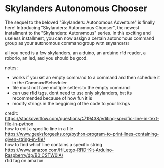 # Skylanders Autonomous Chooser

The sequel to the beloved "Skylanders: Autonomous Adventure" is finally here! Introducing "Skylanders: Autonomous Chooser", the newest installment to the "Skylanders: Autonomous" series. In this exciting and useless installment, you can now assign a certain autonomous command group as your autonomous command group with skylanders! <br>

all you need is a few skylanders, an arduino, an arduino rfid reader, a roborio, an led, and you should be good.<br>

notes: <br>
- works if you set an empty command to a command and then schedule it in the CommandScheduler <br>
- file must not have multiple setters to the empty command <br>
- can use rfid tags, dont need to use only skylanders, but its recommended because of how fun it is <br>
- modify strings in the beggining of the code to your likings <br>

credit: <br>
https://stackoverflow.com/questions/4719438/editing-specific-line-in-text-file-in-python <br>
how to edit a specific line in a file <br>
https://www.geeksforgeeks.org/python-program-to-print-lines-containing-given-string-in-file/ <br>
how to find which line contains a specific string<br>
https://www.amazon.com/HiLetgo-RFID-Kit-Arduino-Raspberry/dp/B01CSTW0IA/<br>
rfid tag on amazon<br>
